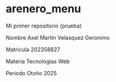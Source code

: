# arenero_menu
Mi primer repositorio (prueba)

Nombre Axel Martin Velasquez Geronimo

Matricula 202358827

Materia Tecnologias Web

Periodo Otoño 2025
